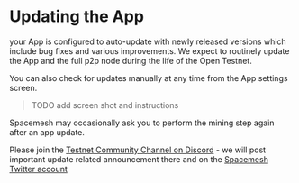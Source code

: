 # Updating the App

your App is configured to auto-update with newly released versions which include bug fixes and various improvements. We expect to routinely update the App and the full p2p node during the life of the Open Testnet.

You can also check for updates manually at any time from the App settings screen.

> TODO add screen shot and instructions

Spacemesh may occasionally ask you to perform the mining step again after an app update.

Please join the [Testnet Community Channel on Discord](https://discord.gg/ASpy52C) - we will post important update related announcement there and on the [Spacemesh Twitter account](https://twitter.com/teamspacemesh)
